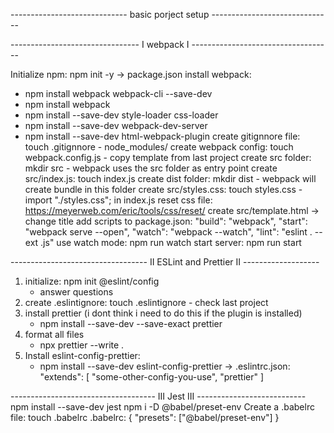 ----------------------------- basic porject setup ------------------------------

-------------------------------- I webpack I -----------------------------------

Initialize npm: npm init -y -> package.json
install webpack:

- npm install webpack webpack-cli --save-dev
- npm install webpack
- npm install --save-dev style-loader css-loader
- npm install --save-dev webpack-dev-server
- npm install --save-dev html-webpack-plugin
  create gitignnore file: touch .gitignnore - node_modules/
  create webpack config: touch webpack.config.js - copy template from last project
  create src folder: mkdir src - webpack uses the src folder as entry point
  create src/index.js: touch index.js
  create dist folder: mkdir dist - webpack will create bundle in this folder
  create src/styles.css: touch styles.css - import "./styles.css"; in index.js
  reset css file: https://meyerweb.com/eric/tools/css/reset/
  create src/template.html -> change title
  add scripts to package.json:
  "build": "webpack",
  "start": "webpack serve --open",
  "watch": "webpack --watch",
  "lint": "eslint . --ext .js"
  use watch mode: npm run watch
  start server: npm run start

---------------------------------- II ESLint and Prettier II -------------------

1. initialize: npm init @eslint/config
   - answer questions
2. create .eslintignore: touch .eslintignore - check last project
3. install prettier (i dont think i need to do this if the plugin is installed)
   - npm install --save-dev --save-exact prettier
4. format all files
   - npx prettier --write .
5. Install eslint-config-prettier:
   - npm install --save-dev eslint-config-prettier
     -> .eslintrc.json:
     "extends": [
     "some-other-config-you-use",
     "prettier"
     ]

------------------------------------ III Jest III ---------------------------
npm install --save-dev jest
npm i -D @babel/preset-env
Create a .babelrc file: touch .babelrc
.babelrc: { "presets": ["@babel/preset-env"] }

